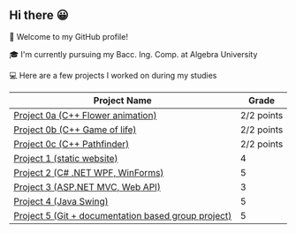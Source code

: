## Hi there 😀
👋 Welcome to my GitHub profile!

🎓 I'm currently pursuing my Bacc. Ing. Comp. at Algebra University

💻 Here are a few projects I worked on during my studies
<table>
  <thead>
    <tr>
      <th>Project Name</th>
      <th>Grade</th>
    </tr>
  </thead>
  <tbody>
    <tr>
      <td><a href="https://github.com/dtaranci/rvs19-spa-dz-01/tree/master">Project 0a (C++ Flower animation)</a></td>
      <td>2/2 points</td>
    </tr>
    <tr>
      <td><a href="https://github.com/dtaranci/SPA-homework-02">Project 0b (C++ Game of life)</a></td>
      <td>2/2 points</td>
    </tr>
    <tr>
      <td><a href="https://github.com/dtaranci/DSA-homework-03">Project 0c (C++ Pathfinder)</a></td>
      <td>2/2 points</td>
    </tr>
    <tr>
      <td><a href="https://github.com/dtaranci/project-1">Project 1 (static website)</a></td>
      <td>4</td>
    </tr>
    <tr>
      <td><a href="https://github.com/dtaranci/project-2">Project 2 (C# .NET WPF, WinForms)</a></td>
      <td>5</td>
    </tr>
    <tr>
      <td><a href="https://github.com/dtaranci/project-3">Project 3 (ASP.NET MVC, Web API)</a></td>
      <td>3</td>
    </tr>
    <tr>
      <td><a href="https://github.com/dtaranci/project-4">Project 4 (Java Swing)</a></td>
      <td>5</td>
    </tr>
    <tr>
      <td><a href="https://github.com/orgs/Team561/repositories">Project 5 (Git + documentation based group project)</a></td>
      <td>5</td>
    </tr>
  </tbody>
</table>


<!--
**dtaranci/dtaranci** is a ✨ _special_ ✨ repository because its `README.md` (this file) appears on your GitHub profile.

Here are some ideas to get you started:



-->
